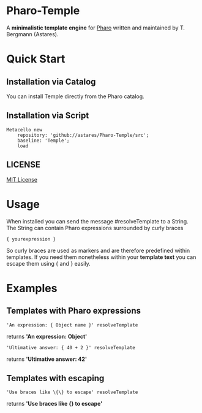 # Pharo-Temple
A **minimalistic template engine** for [Pharo](http://www.pharo.org) written and maintained by T. Bergmann (Astares). 

# Quick Start
## Installation via Catalog

You can install Temple directly from the Pharo catalog.

## Installation via Script

```Smalltalk
Metacello new 
	repository: 'github://astares/Pharo-Temple/src';
	baseline: 'Temple';
	load
```

## LICENSE
[MIT License](LICENSE)

# Usage

When installed you can send the message #resolveTemplate to a String. The String can contain Pharo expressions surrounded by curly braces 

```
{ yourexpression }
```

So curly braces are used as markers and are therefore predefined within templates. If you need them nonetheless within your **template text** you can escape them using \{ and \} easily. 

# Examples
## Templates with Pharo expressions

```Smalltalk
'An expression: { Object name }' resolveTemplate 
```
returns **'An expression: Object'**

```Smalltalk
'Ultimative answer: { 40 + 2 }' resolveTemplate
```
returns **'Ultimative answer: 42'**

## Templates with escaping

```Smalltalk
'Use braces like \{\} to escape' resolveTemplate
```
returns **'Use braces like {} to escape'**


